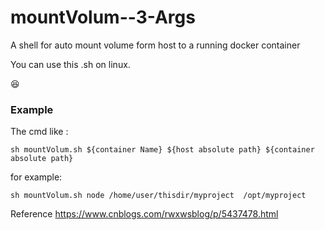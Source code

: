 # mountVolum--3-Args
A shell for auto mount volume form host to a running docker container

You can use this .sh on linux.

:laughing:

### Example 

The cmd like :
```shell
sh mountVolum.sh ${container Name} ${host absolute path} ${container absolute path}
```
for example:
```shell
sh mountVolum.sh node /home/user/thisdir/myproject  /opt/myproject
```

Reference
https://www.cnblogs.com/rwxwsblog/p/5437478.html
